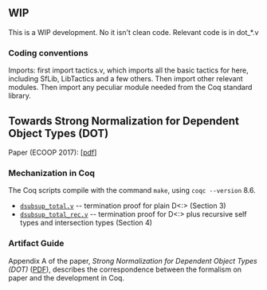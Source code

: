 ## WIP ##

This is a WIP development. No it isn't clean code. Relevant code is in dot_*.v

### Coding conventions

Imports: first import tactics.v, which imports all the basic tactics for here, including SfLib, LibTactics and a few others. Then import other relevant modules.
Then import any peculiar module needed from the Coq standard library.

## Towards Strong Normalization for Dependent Object Types (DOT) ##

Paper (ECOOP 2017): [[pdf](https://www.cs.purdue.edu/homes/rompf/papers/wang-ecoop17.pdf)]

### Mechanization in Coq ###

The Coq scripts compile with the command `make`, using `coqc --version` 8.6.

- [`dsubsup_total.v`](dsubsup_total.v) -- termination proof for plain D<:> (Section 3) 
- [`dsubsup_total_rec.v`](dsubsup_total_rec.v) -- termination proof for D<:> plus recursive self types and intersection types (Section 4)

### Artifact Guide ###

Appendix A of the paper, _Strong Normalization for Dependent Object Types (DOT)_ ([PDF](https://www.cs.purdue.edu/homes/rompf/papers/wang-ecoop17.pdf)), describes the correspondence between the formalism on paper and the development in Coq.
